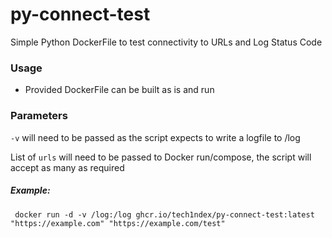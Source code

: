 # py-connect-test
Simple Python DockerFile to test connectivity to URLs and Log Status Code

### Usage

- Provided DockerFile can be built as is and run

### Parameters

`-v` will need to be passed as the script expects to write a logfile to /log

 List of `urls` will need to be passed to Docker run/compose, the script will accept as many as required

 ##### Example:

```
 docker run -d -v /log:/log ghcr.io/tech1ndex/py-connect-test:latest "https://example.com" "https://example.com/test"
 ```